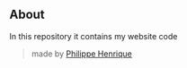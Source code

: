 ## About
In this repository it contains my website code

> made by [Philippe Henrique](https://fb.com/philippe.henriquee)